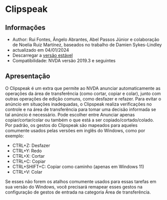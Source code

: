 # Clipspeak


## Informações
* Author: Rui Fontes, Ângelo Abrantes, Abel Passos Júnior e colaboração de Noelia Ruiz Martínez, baseados no trabalho de Damien Sykes-Lindley	
* actualizado em 04/01/2024
* Descarregar a [versão estável][1]
* Compatibilidade: NVDA versão 2019.3 e seguintes


## Apresentação
O Clipspeak é um extra que permite ao NVDA anunciar automaticamente as operações da área de transferência (como cortar, copiar e colar), junto com outras operações de edição comuns, como desfazer e refazer.
Para evitar o anúncio em situações inadequadas, o Clipspeak realiza verificações no controle e na área de transferência para tomar uma decisão informada se tal anúncio é necessário.
Pode escolher entre Anunciar apenas copiar/cortar/colar ou também o que está a ser copiado/cortado/colado.
Por padrão, os gestos do Clipspeak são mapeados para aqueles comumente usados  pelas versões em inglês do Windows, como por exemplo:
* CTRL+Z: Desfazer
* CTRL+Y: Redo
* CTRL+X: Cortar
* CTRL+C: Copiar
* CTRL+SHIFT+C: Copiar como caminho (apenas em Windows 11)
* CTRL+V: Colar

Se esses não forem os atalhos comumente usados  para essas tarefas em sua versão do Windows, você precisará remapear esses gestos na configuração de gestos de entrada na categoria Área de transferência.


[1]: https://github.com/ruifontes/clipspeak/releases/download/2024.01.04/clipspeak-2024.01.04.nvda-addon
